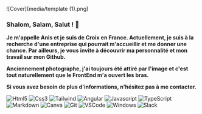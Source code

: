  ![Cover](media/template (1).png)

 
 
 ### Shalom, Salam, Salut ! 👋

**Je m'appelle Anis et je suis de Croix en France. Actuellement, je suis à la recherche d'une entreprise qui pourrait m'accueillir et me donner une chance. Par ailleurs, je vous invite à découvrir ma personnalité et mon travail sur mon Github.**

**Anciennement photographe, j'ai toujours été attiré par l'image et c'est tout naturellement que le FrontEnd m'a ouvert les bras.**

**Si vous avez besoin de plus d'informations, n'hésitez pas à me contacter.**

![Html5](https://img.shields.io/badge/HTML5-E34F26?style=for-the-badge&logo=html5&logoColor=white)
![Css3](https://img.shields.io/badge/CSS3-1572B6?style=for-the-badge&logo=css3&logoColor=white)
![Tailwind](https://img.shields.io/badge/Tailwind_CSS-38B2AC?style=for-the-badge&logo=tailwind-css&logoColor=white)
![Angular](https://img.shields.io/badge/Angular-DD0031?style=for-the-badge&logo=angular&logoColor=white)
![Javascript](https://img.shields.io/badge/JavaScript-F7DF1E?style=for-the-badge&logo=javascript&logoColor=black)
![TypeScript](https://img.shields.io/badge/TypeScript-007ACC?style=for-the-badge&logo=typescript&logoColor=white)
![Markdown](https://img.shields.io/badge/Markdown-000000?style=for-the-badge&logo=markdown&logoColor=white)
![Canva](https://img.shields.io/badge/Canva-%2300C4CC.svg?&style=for-the-badge&logo=Canva&logoColor=white)
![Git](https://img.shields.io/badge/GIT-E44C30?style=for-the-badge&logo=git&logoColor=white)
![VSCode](https://img.shields.io/badge/Visual_Studio_Code-0078D4?style=for-the-badge&logo=visual%20studio%20code&logoColor=white)
![Windows](https://img.shields.io/badge/Windows-0078D6?style=for-the-badge&logo=windows&logoColor=white)
![Slack](https://img.shields.io/badge/Slack-4A154B?style=for-the-badge&logo=slack&logoColor=white)
